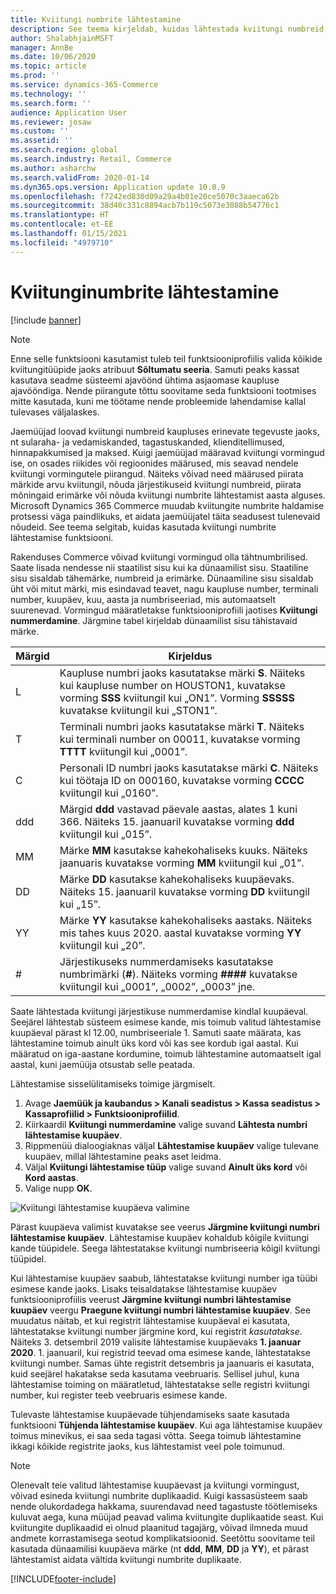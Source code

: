 ```yaml
---
title: Kviitungi numbrite lähtestamine
description: See teema kirjeldab, kuidas lähtestada kviitungi numbreid, mida kasutatakse erinevate tegevuste jaoks soovitud kuupäeval (nt finantsaasta või kalendriaasta).
author: ShalabhjainMSFT
manager: AnnBe
ms.date: 10/06/2020
ms.topic: article
ms.prod: ''
ms.service: dynamics-365-Commerce
ms.technology: ''
ms.search.form: ''
audience: Application User
ms.reviewer: josaw
ms.custom: ''
ms.assetid: ''
ms.search.region: global
ms.search.industry: Retail, Commerce
ms.author: asharchw
ms.search.validFrom: 2020-01-14
ms.dyn365.ops.version: Application update 10.0.9
ms.openlocfilehash: f7242ed830d09a29a4b01e20ce5070c3aaeca62b
ms.sourcegitcommit: 38d40c331c8894acb7b119c5073e3088b54776c1
ms.translationtype: HT
ms.contentlocale: et-EE
ms.lasthandoff: 01/15/2021
ms.locfileid: "4979710"
---
```

# <a name="reset-receipt-numbers"></a>Kviitunginumbrite lähtestamine 

[!include [banner](includes/banner.md)]

> [!NOTE]
> Enne selle funktsiooni kasutamist tuleb teil funktsiooniprofiilis valida kõikide kviitungitüüpide jaoks atribuut **Sõltumatu seeria**. Samuti peaks kassat kasutava seadme süsteemi ajavöönd ühtima asjaomase kaupluse ajavööndiga. Nende piirangute tõttu soovitame seda funktsiooni tootmises mitte kasutada, kuni me töötame nende probleemide lahendamise kallal tulevases väljalaskes. 

Jaemüüjad loovad kviitungi numbreid kaupluses erinevate tegevuste jaoks, nt sularaha- ja vedamiskanded, tagastuskanded, klienditellimused, hinnapakkumised ja maksed. Kuigi jaemüüjad määravad kviitungi vormingud ise, on osades riikides või regioonides määrused, mis seavad nendele kviitungi vormingutele piirangud. Näiteks võivad need määrused piirata märkide arvu kviitungil, nõuda järjestikuseid kviitungi numbreid, piirata mõningaid erimärke või nõuda kviitungi numbrite lähtestamist aasta alguses. Microsoft Dynamics 365 Commerce muudab kviitungite numbrite haldamise protsessi väga paindlikuks, et aidata jaemüüjatel täita seadusest tulenevaid nõudeid. See teema selgitab, kuidas kasutada kviitungi numbrite lähtestamise funktsiooni.

Rakenduses Commerce võivad kviitungi vormingud olla tähtnumbrilised. Saate lisada nendesse nii staatilist sisu kui ka dünaamilist sisu. Staatiline sisu sisaldab tähemärke, numbreid ja erimärke. Dünaamiline sisu sisaldab üht või mitut märki, mis esindavad teavet, nagu kaupluse number, terminali number, kuupäev, kuu, aasta ja numbriseeriad, mis automaatselt suurenevad. Vormingud määratletakse funktsiooniprofiili jaotises **Kviitungi nummerdamine**. Järgmine tabel kirjeldab dünaamilist sisu tähistavaid märke.

| Märgid | Kirjeldus |
|------------|-------------|
| L          | Kaupluse numbri jaoks kasutatakse märki **S**. Näiteks kui kaupluse number on HOUSTON1, kuvatakse vorming **SSS** kviitungil kui „ON1”. Vorming **SSSSS** kuvatakse kviitungil kui „STON1”. |
| T          | Terminali numbri jaoks kasutatakse märki **T**. Näiteks kui terminali number on 00011, kuvatakse vorming **TTTT** kviitungil kui „0001”. |
| C          | Personali ID numbri jaoks kasutatakse märki **C**. Näiteks kui töötaja ID on 000160, kuvatakse vorming **CCCC** kviitungil kui „0160”. |
| ddd        | Märgid **ddd** vastavad päevale aastas, alates 1 kuni 366. Näiteks 15. jaanuaril kuvatakse vorming **ddd** kviitungil kui „015”. |
| MM         | Märke **MM** kasutakse kahekohaliseks kuuks. Näiteks jaanuaris kuvatakse vorming **MM** kviitungil kui „01”. |
| DD         | Märke **DD** kasutakse kahekohaliseks kuupäevaks. Näiteks 15. jaanuaril kuvatakse vorming **DD** kviitungil kui „15”. |
| YY         | Märke **YY** kasutakse kahekohaliseks aastaks. Näiteks mis tahes kuus 2020. aastal kuvatakse vorming **YY** kviitungil kui „20”. |
| \#         | Järjestikuseks nummerdamiseks kasutatakse numbrimärki (**\#**). Näiteks vorming **####** kuvatakse kviitungil kui „0001”, „0002”, „0003” jne. |

Saate lähtestada kviitungi järjestikuse nummerdamise kindlal kuupäeval. Seejärel lähtestab süsteem esimese kande, mis toimub valitud lähtestamise kuupäeval pärast kl 12.00, numbriseeriale 1. Samuti saate määrata, kas lähtestamine toimub ainult üks kord või kas see kordub igal aastal. Kui määratud on iga-aastane kordumine, toimub lähtestamine automaatselt igal aastal, kuni jaemüüja otsustab selle peatada. 

Lähtestamise sisselülitamiseks toimige järgmiselt.

1. Avage **Jaemüük ja kaubandus \> Kanali seadistus \> Kassa seadistus \> Kassaprofiilid \> Funktsiooniprofiilid**.
1. Kiirkaardil **Kviitungi nummerdamine** valige suvand **Lähtesta numbri lähtestamise kuupäev**.
1. Rippmenüü dialoogiaknas väljal **Lähtestamise kuupäev** valige tulevane kuupäev, millal lähtestamine peaks aset leidma.
1. Väljal **Kviitungi lähtestamise tüüp** valige suvand **Ainult üks kord** või **Kord aastas**.
1. Valige nupp **OK**.

![Kviitungi lähtestamise kuupäeva valimine](media/Enable_receipt_reset.png "Kviitungi lähtestamise kuupäeva valimine")

Pärast kuupäeva valimist kuvatakse see veerus **Järgmine kviitungi numbri lähtestamise kuupäev**. Lähtestamise kuupäev kohaldub kõigile kviitungi kande tüüpidele. Seega lähtestatakse kviitungi numbriseeria kõigil kviitungi tüüpidel.

Kui lähtestamise kuupäev saabub, lähtestatakse kviitungi number iga tüübi esimese kande jaoks. Lisaks teisaldatakse lähtestamise kuupäev funktsiooniprofiilis veerust **Järgmine kviitungi numbri lähtestamise kuupäev** veergu **Praegune kviitungi numbri lähtestamise kuupäev**. See muudatus näitab, et kui registrit lähtestamise kuupäeval ei kasutata, lähtestatakse kviitungi number järgmine kord, kui registrit *kasutatakse*. Näiteks 3. detsembril 2019 valisite lähtestamise kuupäevaks **1. jaanuar 2020**. 1. jaanuaril, kui registrid teevad oma esimese kande, lähtestatakse kviitungi number. Samas ühte registrit detsembris ja jaanuaris ei kasutata, kuid seejärel hakatakse seda kasutama veebruaris. Sellisel juhul, kuna lähtestamise toiming on määratletud, lähtestatakse selle registri kviitungi number, kui register teeb veebruaris esimese kande.

Tulevaste lähtestamise kuupäevade tühjendamiseks saate kasutada funktsiooni **Tühjenda lähtestamise kuupäev**. Kui aga lähtestamise kuupäev toimus minevikus, ei saa seda tagasi võtta. Seega toimub lähtestamine ikkagi kõikide registrite jaoks, kus lähtestamist veel pole toimunud.

> [!NOTE]
> Olenevalt teie valitud lähtestamise kuupäevast ja kviitungi vormingust, võivad esineda kviitungi numbrite duplikaadid. Kuigi kassasüsteem saab nende olukordadega hakkama, suurendavad need tagastuste töötlemiseks kuluvat aega, kuna müüjad peavad valima kviitungite duplikaatide seast. Kui kviitungite duplikaadid ei olnud plaanitud tagajärg, võivad ilmneda muud andmete korrastamisega seotud komplikatsioonid. Seetõttu soovitame teil kasutada dünaamilisi kuupäeva märke (nt **ddd**, **MM**, **DD** ja **YY**), et pärast lähtestamist aidata vältida kviitungi numbrite duplikaate.


[!INCLUDE[footer-include](../includes/footer-banner.md)]